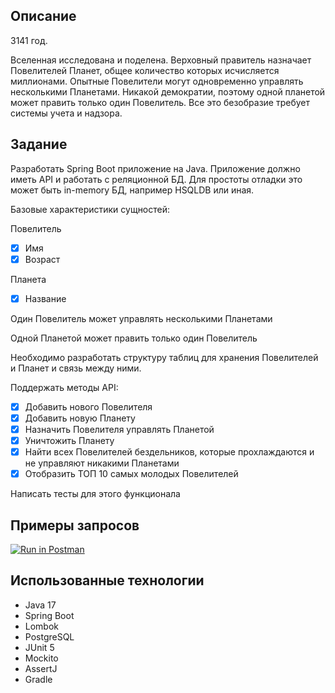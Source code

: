 ## Описание

3141 год.

Вселенная исследована и поделена.
Верховный правитель назначает Повелителей Планет, общее количество которых исчисляется миллионами.
Опытные Повелители могут одновременно управлять несколькими Планетами. Никакой демократии, поэтому одной планетой может править только один Повелитель.
Все это безобразие требует системы учета и надзора.

## Задание

Разработать Spring Boot приложение на Java.
Приложение должно иметь API и работать с реляционной БД. Для простоты отладки это может быть in-memory БД, например HSQLDB или иная.

Базовые характеристики сущностей:

Повелитель
- [X] Имя
- [X] Возраст

Планета
- [X] Название

Один Повелитель может управлять несколькими Планетами

Одной Планетой может править только один Повелитель

Необходимо разработать структуру таблиц для хранения Повелителей и Планет и связь между ними.

Поддержать методы API:
- [X] Добавить нового Повелителя
- [X] Добавить новую Планету
- [X] Назначить Повелителя управлять Планетой
- [X] Уничтожить Планету
- [X] Найти всех Повелителей бездельников, которые прохлаждаются и не управляют никакими Планетами
- [X] Отобразить ТОП 10 самых молодых Повелителей

Написать тесты для этого функционала

## Примеры запросов
[![Run in Postman](https://run.pstmn.io/button.svg)](https://app.getpostman.com/run-collection/23755479-8fb20d8a-edf7-48a3-89c9-edd8d48bdb77?action=collection%2Ffork&source=rip_markdown&collection-url=entityId%3D23755479-8fb20d8a-edf7-48a3-89c9-edd8d48bdb77%26entityType%3Dcollection%26workspaceId%3D94c46e7c-7dc8-41cb-9647-813e9311d0f8)

## Использованные технологии

- Java 17
- Spring Boot
- Lombok
- PostgreSQL
- JUnit 5
- Mockito
- AssertJ
- Gradle
